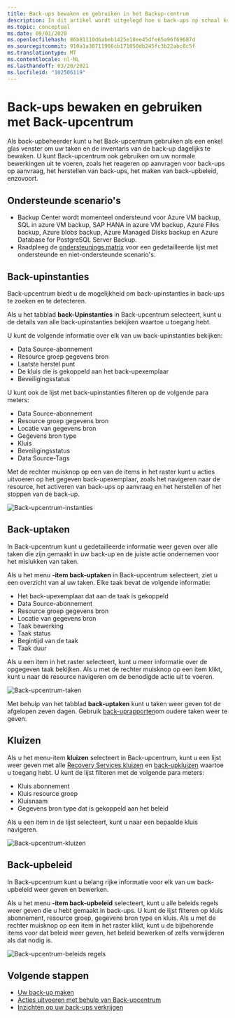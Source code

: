 ```yaml
---
title: Back-ups bewaken en gebruiken in het Backup-centrum
description: In dit artikel wordt uitgelegd hoe u back-ups op schaal kunt bewaken en gebruiken met behulp van Back-upcentrum
ms.topic: conceptual
ms.date: 09/01/2020
ms.openlocfilehash: 86b81110d6abeb1425e18ee45dfe65a96f69687d
ms.sourcegitcommit: 910a1a38711966cb171050db245fc3b22abc8c5f
ms.translationtype: MT
ms.contentlocale: nl-NL
ms.lasthandoff: 03/20/2021
ms.locfileid: "102506119"
---
```

# <a name="monitor-and-operate-backups-using-backup-center"></a>Back-ups bewaken en gebruiken met Back-upcentrum

Als back-upbeheerder kunt u het Back-upcentrum gebruiken als een enkel glas venster om uw taken en de inventaris van de back-up dagelijks te bewaken. U kunt Back-upcentrum ook gebruiken om uw normale bewerkingen uit te voeren, zoals het reageren op aanvragen voor back-ups op aanvraag, het herstellen van back-ups, het maken van back-upbeleid, enzovoort.

## <a name="supported-scenarios"></a>Ondersteunde scenario's

* Backup Center wordt momenteel ondersteund voor Azure VM backup, SQL in azure VM backup, SAP HANA in azure VM backup, Azure Files backup, Azure blobs backup, Azure Managed Disks backup en Azure Database for PostgreSQL Server Backup.
* Raadpleeg de [ondersteunings matrix](backup-center-support-matrix.md) voor een gedetailleerde lijst met ondersteunde en niet-ondersteunde scenario's.

## <a name="backup-instances"></a>Back-upinstanties

Back-upcentrum biedt u de mogelijkheid om back-upinstanties in back-ups te zoeken en te detecteren.

Als u het tabblad **back-Upinstanties** in Back-upcentrum selecteert, kunt u de details van alle back-upinstanties bekijken waartoe u toegang hebt.

 U kunt de volgende informatie over elk van uw back-upinstanties bekijken:

* Data Source-abonnement
* Resource groep gegevens bron
* Laatste herstel punt
* De kluis die is gekoppeld aan het back-upexemplaar
* Beveiligingsstatus

 U kunt ook de lijst met back-upinstanties filteren op de volgende para meters:

* Data Source-abonnement
* Resource groep gegevens bron
* Locatie van gegevens bron
* Gegevens bron type
* Kluis
* Beveiligingsstatus
* Data Source-Tags

Met de rechter muisknop op een van de items in het raster kunt u acties uitvoeren op het gegeven back-upexemplaar, zoals het navigeren naar de resource, het activeren van back-ups op aanvraag en het herstellen of het stoppen van de back-up.

![Back-upcentrum-instanties](./media/backup-center-monitor-operate/backup-center-instances.png)

## <a name="backup-jobs"></a>Back-uptaken

In Back-upcentrum kunt u gedetailleerde informatie weer geven over alle taken die zijn gemaakt in uw back-up en de juiste actie ondernemen voor het mislukken van taken.

Als u het menu **-item back-uptaken** in Back-upcentrum selecteert, ziet u een overzicht van al uw taken. Elke taak bevat de volgende informatie:

* Het back-upexemplaar dat aan de taak is gekoppeld
* Data Source-abonnement
* Resource groep gegevens bron
* Locatie van gegevens bron
* Taak bewerking
* Taak status
* Begintijd van de taak
* Taak duur

Als u een item in het raster selecteert, kunt u meer informatie over de opgegeven taak bekijken. Als u met de rechter muisknop op een item klikt, kunt u naar de resource navigeren om de benodigde actie uit te voeren.

![Back-upcentrum-taken](./media/backup-center-monitor-operate/backup-center-jobs.png)

Met behulp van het tabblad **back-uptaken** kunt u taken weer geven tot de afgelopen zeven dagen. Gebruik [back-uprapporten](backup-center-obtain-insights.md)om oudere taken weer te geven.

## <a name="vaults"></a>Kluizen

Als u het menu-item **kluizen** selecteert in Back-upcentrum, kunt u een lijst weer geven met alle [Recovery Services kluizen](backup-azure-recovery-services-vault-overview.md) en [back-upkluizen](backup-vault-overview.md) waartoe u toegang hebt. U kunt de lijst filteren met de volgende para meters:

* Kluis abonnement
* Kluis resource groep
* Kluisnaam
* Gegevens bron type dat is gekoppeld aan het beleid

Als u een item in de lijst selecteert, kunt u naar een bepaalde kluis navigeren.

![Back-upcentrum-kluizen](./media/backup-center-monitor-operate/backup-center-vaults.png)

## <a name="backup-policies"></a>Back-upbeleid

In Back-upcentrum kunt u belang rijke informatie voor elk van uw back-upbeleid weer geven en bewerken.

Als u het menu **-item back-upbeleid** selecteert, kunt u alle beleids regels weer geven die u hebt gemaakt in back-ups. U kunt de lijst filteren op kluis abonnement, resource groep, gegevens bron type en kluis. Als u met de rechter muisknop op een item in het raster klikt, kunt u de bijbehorende items voor dat beleid weer geven, het beleid bewerken of zelfs verwijderen als dat nodig is.

![Back-upcentrum-beleids regels](./media/backup-center-monitor-operate/backup-center-policies.png)

## <a name="next-steps"></a>Volgende stappen

* [Uw back-up maken](backup-center-govern-environment.md)
* [Acties uitvoeren met behulp van Back-upcentrum](backup-center-actions.md)
* [Inzichten op uw back-ups verkrijgen](backup-center-obtain-insights.md)
